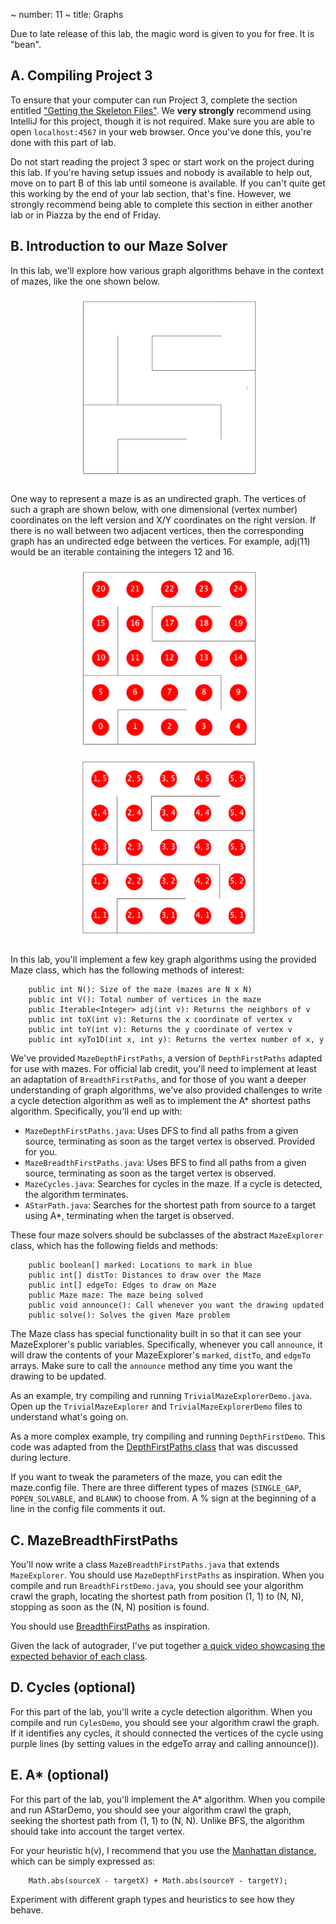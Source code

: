 ~ number: 11
~ title: Graphs

Due to late release of this lab, the magic word is given to you for free. It is "bean".

A. Compiling Project 3
----

To ensure that your computer can run Project 3, complete the section entitled ["Getting the Skeleton Files"](http://cs61b.ug/sp16/materials/proj/proj3/proj3.html#getting-the-skeleton-files). We **very strongly** recommend using IntelliJ for this project, though it is not required. Make sure you are able to open `localhost:4567` in your web browser. Once you've done this, you're done with this part of lab.

Do not start reading the project 3 spec or start work on the project during this lab. If you're having setup issues and nobody is available to help out, move on to part B of this lab until someone is available. If you can't quite get this working by the end of your lab section, that's fine. However, we strongly recommend being able to complete this section in either another lab or in Piazza by the end of Friday.

B. Introduction to our Maze Solver
----

In this lab, we'll explore how various graph algorithms behave in the context of mazes, like the one shown below.

<center><img src="blankmaze.png" alt="blank maze" style="width: 300px;"/></center>

One way to represent a maze is as an undirected graph. The vertices of such a graph are shown below, with one dimensional (vertex number) coordinates on the left version and X/Y coordinates on the right version. If there is no wall between two adjacent vertices, then the corresponding graph has an undirected edge between the vertices. For example, adj(11) would be an iterable containing the integers 12 and 16.

<center>
<img src="mazeNumbering.png" alt="mazeNumbering" style="width: 300px;"/>
<img src="mazeNumberingByXY.png" alt="mazeNumberingByXY" style="width: 300px;"/>
</center>

In this lab, you'll implement a few key graph algorithms using the provided Maze class, which has the following methods of interest:

        public int N(): Size of the maze (mazes are N x N)
        public int V(): Total number of vertices in the maze
        public Iterable<Integer> adj(int v): Returns the neighbors of v
        public int toX(int v): Returns the x coordinate of vertex v
        public int toY(int v): Returns the y coordinate of vertex v
        public int xyTo1D(int x, int y): Returns the vertex number of x, y

We've provided `MazeDepthFirstPaths`, a version of `DepthFirstPaths` adapted for use with mazes. For official lab credit, you'll need to implement at least an adaptation of `BreadthFirstPaths`, and for those of you want a deeper understanding of graph algorithms, we've also provided challenges to write a cycle detection algorithm as well as to implement the A* shortest paths algorithm. Specifically, you'll end up with:

 - `MazeDepthFirstPaths.java`: Uses DFS to find all paths from a given source, terminating as soon as the target vertex is observed. Provided for you.
 - `MazeBreadthFirstPaths.java`: Uses BFS to find all paths from a given source, terminating as soon as the target vertex is observed.
 - `MazeCycles.java`: Searches for cycles in the maze. If a cycle is detected, the algorithm terminates.
 - `AStarPath.java`: Searches for the shortest path from source to a target using A*, terminating when the target is observed.

These four maze solvers should be subclasses of the abstract `MazeExplorer` class, which has the following fields and methods:

        public boolean[] marked: Locations to mark in blue
        public int[] distTo: Distances to draw over the Maze
        public int[] edgeTo: Edges to draw on Maze
        public Maze maze: The maze being solved
        public void announce(): Call whenever you want the drawing updated
        public solve(): Solves the given Maze problem

The Maze class has special functionality built in so that it can see your MazeExplorer's public variables. Specifically, whenever you call `announce`, it will draw the contents of your MazeExplorer's `marked`, `distTo`, and `edgeTo` arrays. Make sure to call the `announce` method any time you want the drawing to be updated.

As an example, try compiling and running `TrivialMazeExplorerDemo.java`. Open up the `TrivialMazeExplorer` and `TrivialMazeExplorerDemo` files to understand what's going on.

As a more complex example, try compiling and running `DepthFirstDemo`. This code was adapted from the [DepthFirstPaths class](http://algs4.cs.princeton.edu/41undirected/DepthFirstPaths.java.html) that was discussed during lecture.

If you want to tweak the parameters of the maze, you can edit the maze.config file. There are three different types of mazes (`SINGLE_GAP`, `POPEN_SOLVABLE`, and `BLANK`) to choose from. A % sign at the beginning of a line in the config file comments it out.

C. MazeBreadthFirstPaths
----

You'll now write a class `MazeBreadthFirstPaths.java` that extends `MazeExplorer`. You should use `MazeDepthFirstPaths` as inspiration. When you compile and run `BreadthFirstDemo.java`, you should see your algorithm crawl the graph, locating the shortest path from position (1, 1) to (N, N), stopping as soon as the (N, N) position is found.

You should use [BreadthFirstPaths](http://algs4.cs.princeton.edu/41undirected/BreadthFirstPaths.java.html) as inspiration.

Given the lack of autograder, I've put together [a quick video showcasing the expected behavior of each class](http://youtu.be/nCg1qsqIVPY).


D. Cycles (optional)
----

For this part of the lab, you'll write a cycle detection algorithm. When you compile and run `CylesDemo`, you should see your algorithm crawl the graph. If it identifies any cycles, it should connected the vertices of the cycle using purple lines (by setting values in the edgeTo array and calling announce()).

E. A* (optional)
----

For this part of the lab, you'll implement the A* algorithm. When you compile and run AStarDemo, you should see your algorithm crawl the graph, seeking the shortest path from (1, 1) to (N, N). Unlike BFS, the algorithm should take into account the target vertex.

For your heuristic h(v), I recommend that you use the [Manhattan distance](http://en.wikipedia.org/wiki/Taxicab_geometry), which can be simply expressed as:

        Math.abs(sourceX - targetX) + Math.abs(sourceY - targetY);

Experiment with different graph types and heuristics to see how they behave.

